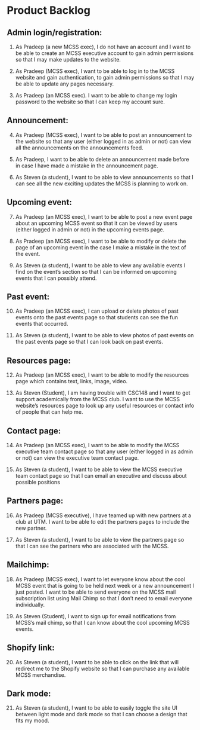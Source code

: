# Product Backlog

## Admin login/registration:

1. As Pradeep (a new MCSS exec), I do not have an account and I want to be able to create an MCSS executive account to gain admin permissions so that I may make updates to the website.

2. As Pradeep (MCSS exec),  I want to be able to log in to the MCSS website and gain authentication, to gain admin permissions so that I may be able to update any pages necessary.

3. As Pradeep (an MCSS exec). I want to be able to change my login password to the website so that I can keep my account sure.

## Announcement:

4. As Pradeep (MCSS exec), I want to be able to post an announcement to the website so that any user (either logged in as admin or not) can view all the announcements on the announcements feed.

5. As Pradeep, I want to be able to delete an announcement made before in case I have made a mistake in the announcement page.

6. As Steven (a student), I want to be able to view announcements so that I can see all the new exciting updates the MCSS is planning to work on.

## Upcoming event:

7. As Pradeep (an MCSS exec), I want to be able to post a new event page about an upcoming MCSS event so that it can be viewed by users (either logged in admin or not) in the upcoming events page. 

8. As Pradeep (an MCSS exec), I want to be able to modify or delete the page of an upcoming event in the case I make a mistake in the text of the event.

9. As Steven (a student), I want to be able to view any available events I find on the event’s section so that I can be informed on upcoming events that I can possibly attend.


## Past event:

10. As Pradeep (an MCSS exec), I can upload or delete photos of past events onto the past events page so that students can see the fun events that occurred.

11. As Steven (a student), I want to be able to view photos of past events on the past events page so that I can look back on past events.

## Resources page:

12. As Pradeep (an MCSS exec), I want to be able to modify the resources page which contains text, links, image, video.

13. As Steven (Student), I am having trouble with CSC148 and I want to get support academically from the MCSS club. I want to use the MCSS website’s resources page to look up any useful resources or contact info of people that can help me.

## Contact page:

14. As Pradeep (an MCSS exec), I want to be able to modify the MCSS executive team contact page so that any user (either logged in as admin or not) can view the executive team contact page.

15. As Steven (a student), I want to be able to view the MCSS executive team contact page so that I can email an executive and discuss about possible positions

##  Partners page:

16. As Pradeep (MCSS executive), I have teamed up with new partners at a club at UTM. I want to be able to edit the partners pages to include the new partner.

17. As Steven (a student), I want to be able to view the partners page so that I can see the partners who are associated with the MCSS.



## Mailchimp:

18. As Pradeep (MCSS exec), I want to let everyone know about the cool MCSS event that is going to be held next week or a new announcement I just posted. I want to be able to send everyone on the MCSS mail subscription list using Mail Chimp so that I don’t need to email everyone individually.

19. As Steven (Student), I want to sign up for email notifications from MCSS’s mail chimp, so that I can know about the cool upcoming MCSS events.

## Shopify link:

20. As Steven (a student), I want to be able to click on the link that will redirect me to the Shopify website so that I can purchase any available MCSS merchandise. 

## Dark mode:

21. As Steven (a student), I want to be able to easily toggle the site UI  between light mode and dark mode so that I can choose a design that fits my mood.


